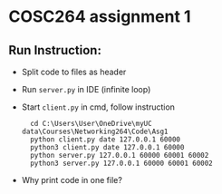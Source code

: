 # COSC264 assignment 1

## Run Instruction:
- Split code to files as header
- Run `server.py` in IDE (infinite loop)
- Start `client.py` in cmd, follow instruction

        cd C:\Users\User\OneDrive\myUC data\Courses\Networking264\Code\Asg1
        python client.py date 127.0.0.1 60000
        python3 client.py date 127.0.0.1 60000
        python server.py 127.0.0.1 60000 60001 60002
        python3 server.py 127.0.0.1 60000 60001 60002
        
- Why print code in one file?
